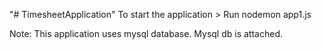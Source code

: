 "# TimesheetApplication" 
To start the application > Run
nodemon app1.js

Note: This application uses mysql database. 
Mysql db is attached. 